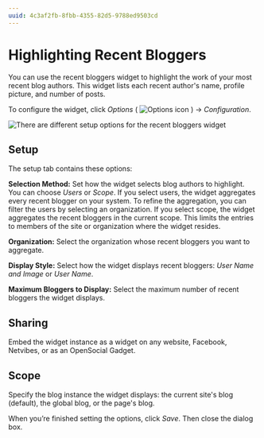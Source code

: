 ```yaml
---
uuid: 4c3af2fb-8fbb-4355-82d5-9788ed9503cd
---
```

# Highlighting Recent Bloggers

You can use the recent bloggers widget to highlight the work of your most recent blog authors. This widget lists each recent author's name, profile picture, and number of posts. 

To configure the widget, click *Options* ( ![Options icon](../../images/icon-app-options.png) ) &rarr; *Configuration*.

![There are different setup options for the recent bloggers widget](highlighting-recent-bloggers/images/02.png)

## Setup

The setup tab contains these options:

**Selection Method:** Set how the widget selects blog authors to highlight. You can choose *Users* or *Scope*. If you select users, the widget aggregates every recent blogger on your system. To refine the aggregation, you can filter the users by selecting an organization. If you select scope, the widget aggregates the recent bloggers in the current scope. This limits the entries to members of the site or organization where the widget resides.

**Organization:** Select the organization whose recent bloggers you want to aggregate.

**Display Style:** Select how the widget displays recent bloggers: *User Name and Image* or *User Name*.

**Maximum Bloggers to Display:** Select the maximum number of recent bloggers the widget displays.

## Sharing

Embed the widget instance as a widget on any website, Facebook, Netvibes, or as an OpenSocial Gadget.

## Scope

Specify the blog instance the widget displays: the current site's blog (default), the global blog, or the page's blog.

When you’re finished setting the options, click *Save*. Then close the dialog box.

